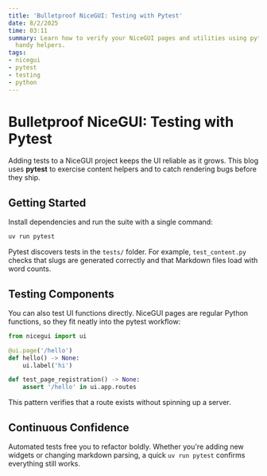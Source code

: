 ```yaml
---
title: 'Bulletproof NiceGUI: Testing with Pytest'
date: 8/2/2025
time: 03:11
summary: Learn how to verify your NiceGUI pages and utilities using pytest and a few
  handy helpers.
tags:
- nicegui
- pytest
- testing
- python
---
```


# Bulletproof NiceGUI: Testing with Pytest

Adding tests to a NiceGUI project keeps the UI reliable as it grows. This blog uses **pytest** to exercise content helpers and to catch rendering bugs before they ship.

## Getting Started

Install dependencies and run the suite with a single command:

```bash
uv run pytest
```

Pytest discovers tests in the `tests/` folder. For example, `test_content.py` checks that slugs are generated correctly and that Markdown files load with word counts.

## Testing Components

You can also test UI functions directly. NiceGUI pages are regular Python functions, so they fit neatly into the pytest workflow:

```python
from nicegui import ui

@ui.page('/hello')
def hello() -> None:
    ui.label('hi')

def test_page_registration() -> None:
    assert '/hello' in ui.app.routes
```

This pattern verifies that a route exists without spinning up a server.

## Continuous Confidence

Automated tests free you to refactor boldly. Whether you're adding new widgets or changing markdown parsing, a quick `uv run pytest` confirms everything still works.

